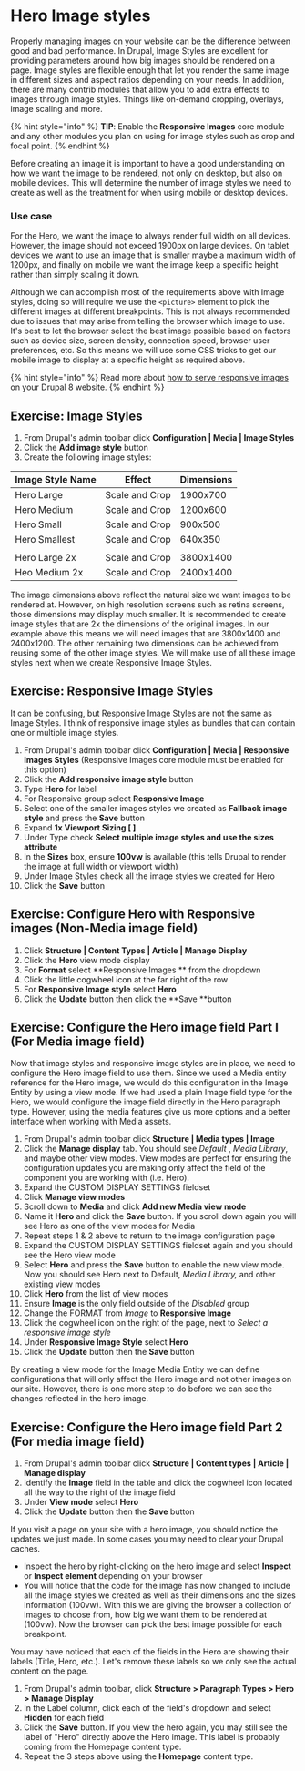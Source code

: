 # Hero Image styles

Properly managing images on your website can be the difference between good and bad performance. In Drupal, Image Styles are excellent for providing parameters around how big images should be rendered on a page. Image styles are flexible enough that let you render the same image in different sizes and aspect ratios depending on your needs. In addition, there are many contrib modules that allow you to add extra effects to images through image styles. Things like on-demand cropping, overlays, image scaling and more.

{% hint style="info" %}
**TIP**: Enable the **Responsive Images** core module and any other modules you plan on using for image styles such as crop and focal point.
{% endhint %}

Before creating an image it is important to have a good understanding on how we want the image to be rendered, not only on desktop, but also on mobile devices. This will determine the number of image styles we need to create as well as the treatment for when using mobile or desktop devices.

### Use case

For the Hero, we want the image to always render full width on all devices. However, the image should not exceed 1900px on large devices. On tablet devices we want to use an image that is smaller maybe a maximum width of 1200px, and finally on mobile we want the image keep a specific height rather than simply scaling it down.

Although we can accomplish most of the requirements above with Image styles, doing so will require we use the `<picture>` element to pick the different images at different breakpoints. This is not always recommended due to issues that may arise from telling the browser which image to use. It's best to let the browser select the best image possible based on factors such as device size, screen density, connection speed, browser user preferences, etc. So this means we will use some CSS tricks to get our mobile image to display at a specific height as required above.

{% hint style="info" %}
Read more about [how to serve responsive images ](https://www.mediacurrent.com/blog/responsive-images-d8/)on your Drupal 8 website.
{% endhint %}

## Exercise: Image Styles

1. From Drupal's admin toolbar click **Configuration | Media | Image Styles**
2. Click the **Add image style** button
3. Create the following image styles:

| Image Style Name | Effect         | Dimensions |
| ---------------- | -------------- | ---------- |
| Hero Large       | Scale and Crop | 1900x700   |
| Hero Medium      | Scale and Crop | 1200x600   |
| Hero Small       | Scale and Crop | 900x500    |
| Hero Smallest    | Scale and Crop | 640x350    |
|                  |                |            |
| Hero Large 2x    | Scale and Crop | 3800x1400  |
| Heo Medium 2x    | Scale and Crop | 2400x1400  |

The image dimensions above reflect the natural size we want images to be rendered at. However, on high resolution screens such as retina screens, those dimensions may display much smaller. It is recommended to create image styles that are 2x the dimensions of the original images. In our example above this means we will need images that are 3800x1400 and 2400x1200. The other remaining two dimensions can be achieved from reusing some of the other image styles. We will make use of all these image styles next when we create Responsive Image Styles.

## Exercise: Responsive Image Styles

It can be confusing, but Responsive Image Styles are not the same as Image Styles. I think of responsive image styles as bundles that can contain one or multiple image styles.

1. From Drupal's admin toolbar click **Configuration | Media | Responsive Images Styles** (Responsive Images core module must be enabled for this option)
2. Click the **Add responsive image style** button
3. Type **Hero** for label
4. For Responsive group select **Responsive Image**
5. Select one of the smaller images styles we created as **Fallback image style** and press the **Save** button
6. Expand **1x Viewport Sizing \[ ]**
7. Under Type check **Select multiple image styles and use the sizes attribute**
8. In the **Sizes** box, ensure **100vw** is available (this tells Drupal to render the image at full width or viewport width)
9. Under Image Styles check all the image styles we created for Hero
10. Click the **Save** button

## Exercise: Configure Hero with Responsive images (Non-Media image field)

1. Click **Structure | Content Types | Article | Manage Display**
2. Click the **Hero** view mode display
3. For **Format** select **Responsive Images ** from the dropdown
4. Click the little cogwheel icon at the far right of the row
5. For **Responsive Image style** select **Hero**
6. Click the **Update** button then click the **Save **button

## Exercise: Configure the Hero image field Part I (For Media image field)

Now that image styles and responsive image styles are in place, we need to configure the Hero image field to use them. Since we used a Media entity reference for the Hero image, we would do this configuration in the Image Entity by using a view mode. If we had used a plain Image field type for the Hero, we would configure the image field directly in the Hero paragraph type. However, using the media features give us more options and a better interface when working with Media assets.

1. From Drupal's admin toolbar click **Structure | Media types | Image**
2. Click the **Manage display** tab.  You should see _Default_ , _Media Library_, and maybe other view modes.  View modes are perfect for ensuring the configuration updates you are making only affect the field of the component you are working with (i.e. Hero).
3. Expand the CUSTOM DISPLAY SETTINGS fieldset
4. Click **Manage view modes**
5. Scroll down to **Media** and click **Add new Media view mode**
6. Name it **Hero** and click the **Save** button.  If you scroll down again you will see Hero as one of the view modes for Media
7. Repeat steps 1 & 2 above to return to the image configuration page
8. Expand the CUSTOM DISPLAY SETTINGS fieldset again and you should see the Hero view mode
9. Select **Hero** and press the **Save**  button to enable the new view mode.  Now you should see Hero next to Default, _Media Library,_ and other existing view modes
10. Click **Hero** from the list of view modes
11. Ensure **Image** is the only field outside of the _Disabled_ group
12. Change the FORMAT from _Image_ to **Responsive Image**
13. Click the cogwheel icon on the right of the page, next to _Select a responsive image style_
14. Under **Responsive Image Style** select **Hero**
15. Click the **Update** button then the **Save** button

By creating a view mode for the Image Media Entity we can define configurations that will only affect the Hero image and not other images on our site. However, there is one more step to do before we can see the changes reflected in the hero image.

## Exercise: Configure the Hero image field Part 2 (For media image field)

1. From Drupal's admin toolbar click **Structure | Content types | Article | Manage display**
2. Identify the **Image** field in the table and click the cogwheel icon located all the way to the right of the image field
3. Under **View mode** select **Hero**
4. Click the **Update** button then the **Save** button

If you visit a page on your site with a hero image, you should notice the updates we just made. In some cases you may need to clear your Drupal caches.

* Inspect the hero by right-clicking on the hero image and select **Inspect** or **Inspect element** depending on your browser
* You will notice that the code for the image has now changed to include all the image styles we created as well as their dimensions and the sizes information (100vw).  With this we are giving the browser a collection of images to choose from, how big we want them to be rendered at (100vw).  Now the browser can pick the best image possible for each breakpoint.

You may have noticed that each of the fields in the Hero are showing their labels (Title, Hero, etc.). Let's remove these labels so we only see the actual content on the page.

1. From Drupal's admin toolbar, click **Structure > Paragraph Types > Hero > Manage Display**
2. In the Label column, click each of the field's dropdown and select **Hidden** for each field
3. Click the **Save** button.  If you view the hero again, you may still see the label of "Hero" directly above the Hero image.  This label is probably coming from the Homepage content type.
4. Repeat the 3 steps above using the **Homepage** content type.
